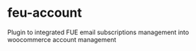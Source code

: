 # feu-account

Plugin to integrated FUE email subscriptions management into woocommerce account management